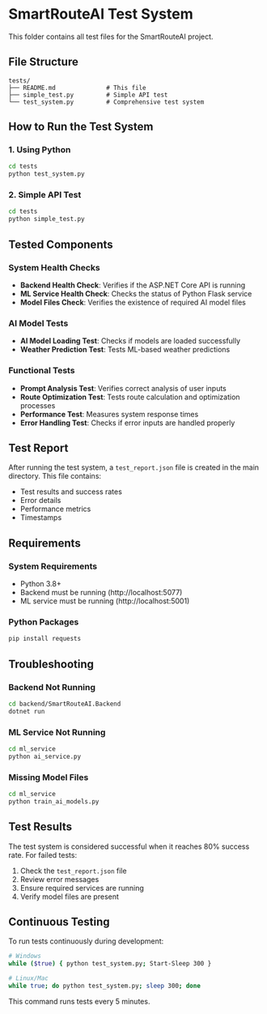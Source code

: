# SmartRouteAI Test System

This folder contains all test files for the SmartRouteAI project.

## File Structure

```
tests/
├── README.md              # This file
├── simple_test.py         # Simple API test
└── test_system.py         # Comprehensive test system
```

## How to Run the Test System

### 1. Using Python
```bash
cd tests
python test_system.py
```

### 2. Simple API Test
```bash
cd tests
python simple_test.py
```

## Tested Components

### System Health Checks
- **Backend Health Check**: Verifies if the ASP.NET Core API is running
- **ML Service Health Check**: Checks the status of Python Flask service
- **Model Files Check**: Verifies the existence of required AI model files

### AI Model Tests
- **AI Model Loading Test**: Checks if models are loaded successfully
- **Weather Prediction Test**: Tests ML-based weather predictions

### Functional Tests
- **Prompt Analysis Test**: Verifies correct analysis of user inputs
- **Route Optimization Test**: Tests route calculation and optimization processes
- **Performance Test**: Measures system response times
- **Error Handling Test**: Checks if error inputs are handled properly

## Test Report

After running the test system, a `test_report.json` file is created in the main directory. This file contains:

- Test results and success rates
- Error details
- Performance metrics
- Timestamps

## Requirements

### System Requirements
- Python 3.8+
- Backend must be running (http://localhost:5077)
- ML service must be running (http://localhost:5001)

### Python Packages
```bash
pip install requests
```

## Troubleshooting

### Backend Not Running
```bash
cd backend/SmartRouteAI.Backend
dotnet run
```

### ML Service Not Running
```bash
cd ml_service
python ai_service.py
```

### Missing Model Files
```bash
cd ml_service
python train_ai_models.py
```

## Test Results

The test system is considered successful when it reaches 80% success rate. For failed tests:

1. Check the `test_report.json` file
2. Review error messages
3. Ensure required services are running
4. Verify model files are present

## Continuous Testing

To run tests continuously during development:

```bash
# Windows
while ($true) { python test_system.py; Start-Sleep 300 }

# Linux/Mac
while true; do python test_system.py; sleep 300; done
```

This command runs tests every 5 minutes. 